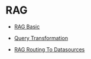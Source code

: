 # RAG

- [RAG Basic](./RAG_basics.ipynb)

- [Query Transformation](./RAG_Query_Transformation_Technique.ipynb)

- [RAG Routing To Datasources](./RAG_Routing.ipynb)
